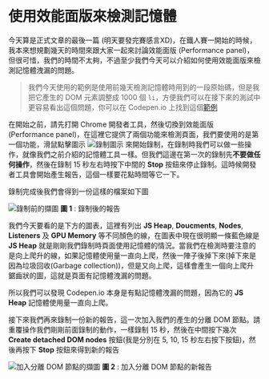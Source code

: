 # 使用效能面版來檢測記憶體
今天算是正式文章的最後一篇 (明天要發完賽感言XD)，在鐵人賽一開始的時候，我本來想規劃幾天的時間來跟大家一起來討論效能面版 (Performance panel)，但很可惜，我們的時間不太夠，不過至少我們今天可以介紹如何使用效能面版來檢測記憶體洩漏的問題。

> 我們今天使用的範例是使用前幾天檢測記憶體時用到的一段原始碼，但是我把它產生的 DOM 元素調整成 1000 個 `li`，方便我們可以在接下來的測試中更容易看出這個問題，你可以在 Codepen.io 上找到這個[範例](https://codepen.io/konekoya/pen/XVRwBK)

在開始之前，請先打開 Chrome 開發者工具，然後切換到效能面版 (Performance panel)，在這裡它提供了兩個功能來檢測頁面，我們要使用的是第一個功能，滑鼠點擊圖示 ![錄制圖示](https://www.dropbox.com/s/jbuv7j5tlg02ge1/record.jpg?raw=1) 來開始錄制，在錄制時我們可以做一些操作，就像我們之前介紹的記憶體工具一樣。但我們這邊在第一次的錄制先**不要做任何操作**，然後在錄制 15 秒左右時按下中間的 **Stop** 按鈕來停止錄制。這時候開發者工具會開始產生報告，這個一樣要花點時間等它一下。

錄制完成後我們會得到一份這樣的檔案如下圖

![錄制前的擷圖](https://www.dropbox.com/s/sivwfllfjejzp3d/before.jpg?raw=1)
**圖 1** : 錄制後的報告

我們今天要看的是下方的圖表，這裡有列出 **JS Heap**, **Doucments**, **Nodes**, **Listeners** 及 **GPU Memory** 等不同顏色的線，在圖表中現在很明顯一條藍色線是 **JS Heap** 就是剛剛我們錄制時頁面使用記憶體的情況。當我們在檢測時要注意的是向上爬升的線，如果記憶體使用量一直向上爬，然後一陣子後掉下來(掉下來是因為垃圾回收(Garbage collection))，但是又向上爬，這樣會產生一個向上爬升鋸齒狀的圖，這就是頁面有記憶體洩漏的問題。

所以我們可以發現 Codepen.io 本身是有點記憶體洩漏的問題，因為它的 **JS Heap** 記憶體使用量一直向上爬。

接下來我們再來錄制一份新的報告，這一次加入我們的產生的分離 DOM 節點。請重覆操作我們剛剛前面錄制的動作，一樣錄制 15 秒，然後在中間按下幾次 **Create detached DOM nodes** 按鈕(我是分別在 5, 10, 15 秒左右按下按鈕)，然後再按下 **Stop** 按鈕來得到新的報告

![加入分離 DOM 節點的擷圖](https://www.dropbox.com/s/hfnbb63yfx14f11/detached.jpg?raw=1)
**圖 2** : 加入分離 DOM 節點的新報告
